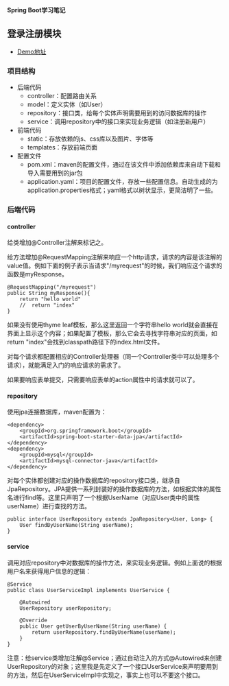 
**Spring Boot学习笔记**


## 登录注册模块

- [Demo地址](https://github.com/YangShaw/SpringBootLearning/tree/master/springbootlogin)

### 项目结构
- 后端代码
    - controller：配置路由关系
    - model：定义实体（如User）
    - repository：接口类，给每个实体声明需要用到的访问数据库的操作
    - service：调用repository中的接口来实现业务逻辑（如注册新用户）
- 前端代码
    - static：存放依赖的js、css库以及图片、字体等
    - templates：存放前端页面
- 配置文件
    - pom.xml：maven的配置文件，通过在该文件中添加依赖库来自动下载和导入需要用到的jar包
    - application.yaml：项目的配置文件，存放一些配置信息。自动生成的为application.properties格式；yaml格式以树状显示，更简洁明了一些。

### 后端代码

#### controller
给类增加@Controller注解来标记之。

给方法增加@RequestMapping注解来响应一个http请求，请求的内容是该注解的value值。例如下面的例子表示当请求"/myrequest"的时候，我们响应这个请求的函数是myResponse。
```
@RequestMapping("/myrequest")
public String myResponse(){
    return "hello world"
    //  return "index"
}
```

如果没有使用thyme leaf模板，那么这里返回一个字符串hello world就会直接在界面上显示这个内容；如果配置了模板，那么它会去寻找字符串对应的页面，如return "index"会找到classpath路径下的index.html文件。

对每个请求都配置相应的Controller处理器（同一个Controller类中可以处理多个请求），就能满足入门的响应请求的需求了。

如果要响应表单提交，只需要响应表单的action属性中的请求就可以了。

#### repository
使用jpa连接数据库，maven配置为：
```
<dependency>
    <groupId>org.springframework.boot</groupId>
    <artifactId>spring-boot-starter-data-jpa</artifactId>
</dependency>
<dependency>
    <groupId>mysql</groupId>
    <artifactId>mysql-connector-java</artifactId>
</dependency>
```

对每个实体都创建对应的操作数据库的repository接口类，继承自JpaRepository。JPA提供一系列封装好的操作数据库的方法，如根据实体的属性名进行find等。这里只声明了一个根据UserName（对应User类中的属性userName）进行查找的方法。
```
public interface UserRepository extends JpaRepository<User, Long> {
    User findByUserName(String userName);
}
```

#### service
调用对应repository中对数据库的操作方法，来实现业务逻辑。例如上面说的根据用户名来获得用户信息的逻辑：
```
@Service
public class UserServiceImpl implements UserService {

    @Autowired
    UserRepository userRepository;

    @Override
    public User getUserByUserName(String userName) {
        return userRepository.findByUserName(userName);
    }
}
```
注意：给service类增加注解@Service；通过自动注入的方式@Autowired来创建UserRepository的对象；这里我是先定义了一个接口UserService来声明要用到的方法，然后在UserServiceImpl中实现之，事实上也可以不要这个接口。





